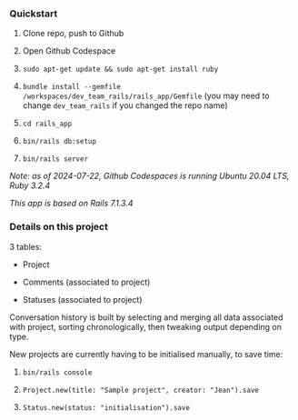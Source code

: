 
### Quickstart

1. Clone repo, push to Github

2. Open Github Codespace

3. `sudo apt-get update && sudo apt-get install ruby`

4. `bundle install --gemfile /workspaces/dev_team_rails/rails_app/Gemfile` (you may need to change `dev_team_rails` if you changed the repo name)

5. `cd rails_app`

6. `bin/rails db:setup`

7. `bin/rails server`

*Note: as of 2024-07-22, Github Codespaces is running Ubuntu 20.04 LTS, Ruby 3.2.4*

*This app is based on Rails 7.1.3.4*


###  Details on this project

3 tables:

- Project

- Comments (associated to project)

- Statuses (associated to project)

Conversation history is built by selecting and merging all data
associated with project, sorting chronologically, then tweaking output
depending on type.

New projects are currently having to be initialised manually, to save time:

1. `bin/rails console`

2. `Project.new(title: "Sample project", creator: "Jean").save`

3. `Status.new(status: "initialisation").save`
